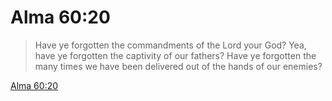 # Alma 60:20

> Have ye forgotten the commandments of the Lord your God? Yea, have ye forgotten the captivity of our fathers? Have ye forgotten the many times we have been delivered out of the hands of our enemies?

[Alma 60:20](https://www.churchofjesuschrist.org/study/scriptures/bofm/alma/60?lang=eng&id=p20#p20)


